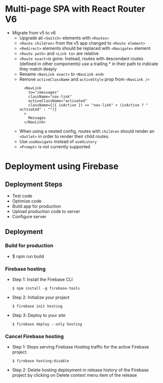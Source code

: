 # Multi-page SPA with React Router V6

- Migrate from v5 to v6
  - Upgrade all `<Switch>` elements with `<Routes>`
  - `<Route children>` from the v5 app changed to `<Route element>`
  - `<Redirect>` elements should be replaced with `<Navigate>` element
  - `<Route path>` and `<Link to>` are relative
  - `<Route exact>`is gone. Instead, routes with descendant routes (defined in other components) use a trailing \* in their path to indicate they match deeply
  - Rename `<NavLink exact>` to `<NavLink end>`
  - Remove `activeClassName` and `activeStyle` prop from `<NavLink />`
    ```
      <NavLink
        to="/messages"
        className="nav-link"
        activeClassName="activated"
        className={({ isActive }) => "nav-link" + (isActive ? " activated" : "")}
      >
        Messages
      </NavLink>
    ```
  - When using a nested config, routes with `children` should render an `<Outlet>` in order to render their child routes.
  - Use `useNavigate` instead of `useHistory`
  - `<Prompt>` is not currently supported

# Deployment using Firebase

## Deployment Steps

- Test code
- Optimize code
- Build app for production
- Upload production code to server
- Configure server

## Deployment

### Build for production

- $ npm run build

### Firebase hosting

- Step 1: Install the Firebase CLI
  ```
  $ npm install -g firebase-tools
  ```
- Step 2: Initialize your project
  ```
  $ firebase init hosting
  ```
- Step 3: Deploy to your site
  ```
  $ firebase deploy --only hosting
  ```

### Cancel Firebase hosting

- Step 1: Stops serving Firebase Hosting traffic for the active Firebase project.
  ```
  $ firebase hosting:disable
  ```
- Step 2: Delete hosting deployment in release history of the Firebase project by clicking on Delete context menu item of the release
